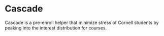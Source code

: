 # Cascade
Cascade is a pre-enroll helper that minimize stress of Cornell students by peaking into the interest distribution for courses.
